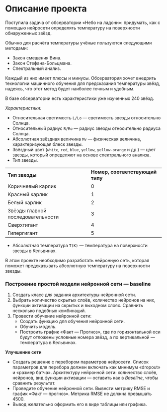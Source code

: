 # Описание проекта

Поступила задача от обсерватории «Небо на ладони»: придумать, как с помощью нейросети определять температуру на поверхности обнаруженных звёзд.

Обычно для расчёта температуры учёные пользуются следующими методами:

- Закон смещения Вина.
- Закон Стефана-Больцмана.
- Спектральный анализ.

Каждый из них имеет плюсы и минусы. Обсерватория хочет внедрить технологии машинного обучения для предсказания температуры звёзд, надеясь, что этот метод будет наиболее точным и удобным.

В базе обсерватории есть характеристики уже изученных 240 звёзд.

*Характеристики:*

- Относительная светимость `L/Lo` — светимость звезды относительно Солнца.
- Относительный радиус `R/Ro` — радиус звезды относительно радиуса Солнца.
- Абсолютная звёздная величина `Mv` — физическая величина, характеризующая блеск звезды.
- Звёздный цвет (`white`, `red`, `blue`, `yellow`, `yellow-orange` и др.) — цвет звезды, который определяют на основе спектрального анализа.
- Тип звезды.

|     |     |
| --- | --- |
| **Тип звезды** | **Номер, соответствующий типу** |
| Коричневый карлик | 0   |
| Красный карлик | 1   |
| Белый карлик | 2   |
| Звёзды главной последовательности | 3   |
| Сверхгигант | 4   |
| Гипергигант | 5   |

- Абсолютная температура `T(K)` — температура на поверхности звезды в Кельвинах.

В этом проекте необходимо разработать нейронную сеть, которая поможет предсказывать абсолютную температуру на поверхности звезды.

### Построение простой модели нейронной сети — baseline

1.  Создать класс для задания архитектуры нейронной сети.
2.  Выбрать количество скрытых слоёв, количество нейронов на них, функции активации на скрытых и выходном слоях. Сравнить несколько подобных комбинаций.
3.  Провести обучение нейронной сети:
    - Создать функцию для обучения нейронной сети.
    - Обучить модель.
    - Построить график «Факт — Прогноз», где по горизонтальной оси будут отложены условные номера звёзд, а по вертикальной — температура в Кельвинах.

**Улучшение сети**

- Создать решение с перебором параметров нейросети. Список параметров для перебора должен включать как минимум «dropout» и «размер батча». Архитектуру нейронной сети: количество слоёв, нейронов, вид функции активации — оставить как в *Baseline*, чтобы сравнить результат.
- Проведите обучение нейронной сети. Вывести метрику RMSE и график «Факт — прогноз». Метрика RMSE не должна превышать 4500.
- Вывод желательно оформить его в виде таблицы или графика.

&nbsp;
